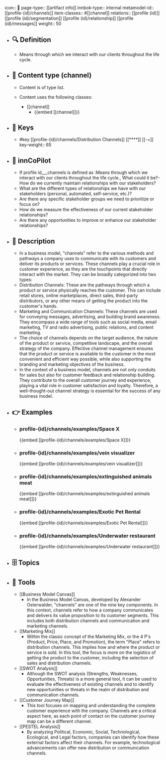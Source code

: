 icon:: 🧿
page-type:: [[artifact info]]
innbok-type:: internal
metamodel-id:: [[profile-(id)/channels]]
item-classes:: #[[channel]]
relations:: [[profile (id)]] [[profile (id)/segmentation]] [[profile (id)/relationship]] [[profile (id)/messages]]
weight:: 50

- ## 🔍 Definition
  - Means through which we interact with our clients throughout the life cycle.
- ## 📰 Content type (channel)
  - Content is of type list.
  
  - Content uses the following classes:
    - [[channel]]
      - {{embed [[channel]]}}
  
- ## 🔑 Keys
  - #key [[profile-(id)/channels/Distribution Channels]] [[****]] [[-+]]
    key-weight:: 65
- ## 🤖 innCoPilot
  - If profile id___channels is defined as :Means through which we interact with our clients throughout the life cycle., What could it be?- How do we currently maintain relationships with our stakeholders?
  - What are the different types of relationships we have with our stakeholders (personal, automated, self-service, etc.)?
  - Are there any specific stakeholder groups we need to prioritize or focus on?
  - How do we measure the effectiveness of our current stakeholder relationships?
  - Are there any opportunities to improve or enhance our stakeholder relationships?
- ## 📖 Description
  - In a business model, "channels" refer to the various methods and pathways a company uses to communicate with its customers and deliver its products or services. These channels play a crucial role in customer experience, as they are the touchpoints that directly interact with the market. They can be broadly categorized into two types:
  - Distribution Channels: These are the pathways through which a product or service physically reaches the customer. This can include retail stores, online marketplaces, direct sales, third-party distributors, or any other means of getting the product into the customer's hands.
  - Marketing and Communication Channels: These channels are used for conveying messages, advertising, and building brand awareness. They encompass a wide range of tools such as social media, email marketing, TV and radio advertising, public relations, and content marketing.
  - The choice of channels depends on the target audience, the nature of the product or service, competitive landscape, and the overall strategy of the company. Effective channel management ensures that the product or service is available to the customer in the most convenient and efficient way possible, while also supporting the branding and marketing objectives of the business.
  - In the context of a business model, channels are not only conduits for sales but also for customer feedback and relationship building. They contribute to the overall customer journey and experience, playing a vital role in customer satisfaction and loyalty. Therefore, a well-thought-out channel strategy is essential for the success of any business model.
- ## 👉 Examples
  - ### profile-(id)/channels/examples/Space X
    {{embed [[profile-(id)/channels/examples/Space X]]}}
  - ### profile-(id)/channels/examples/vein visualizer
    {{embed [[profile-(id)/channels/examples/vein visualizer]]}}
  - ### profile-(id)/channels/examples/extinguished animals meat
    {{embed [[profile-(id)/channels/examples/extinguished animals meat]]}}
  - ### profile-(id)/channels/examples/Exotic Pet Rental
    {{embed [[profile-(id)/channels/examples/Exotic Pet Rental]]}}
  - ### profile-(id)/channels/examples/Underwater restaurant
    {{embed [[profile-(id)/channels/examples/Underwater restaurant]]}}
  
- ## 🗄️ Topics
  
- ## 🧰 Tools
  - [[Business Model Canvas]]
    - In the Business Model Canvas, developed by Alexander Osterwalder, "channels" are one of the nine key components. In this context, channels refer to how a company communicates and delivers its value proposition to its customer segments. This includes both distribution channels and communication and marketing channels.
  - [[Marketing Mix]]
    - Within the classic concept of the Marketing Mix, or the 4 P's (Product, Price, Place, and Promotion), the term "Place" refers to distribution channels. This implies how and where the product or service is sold. In this tool, the focus is more on the logistics of getting the product to the customer, including the selection of sales and distribution channels.
  - [[SWOT Analysis]]
    - Although the SWOT analysis (Strengths, Weaknesses, Opportunities, Threats) is a more general tool, it can be used to evaluate the effectiveness of existing channels and to identify new opportunities or threats in the realm of distribution and communication channels.
  - [[Customer Journey Map]]
    - This tool focuses on mapping and understanding the complete customer experience with the company. Channels are a critical aspect here, as each point of contact on the customer journey map can be a different channel.
  - [[PESTEL Analysis]]
    - By analyzing Political, Economic, Social, Technological, Ecological, and Legal factors, companies can identify how these external factors affect their channels. For example, technological advancements can offer new distribution or communication channels.

